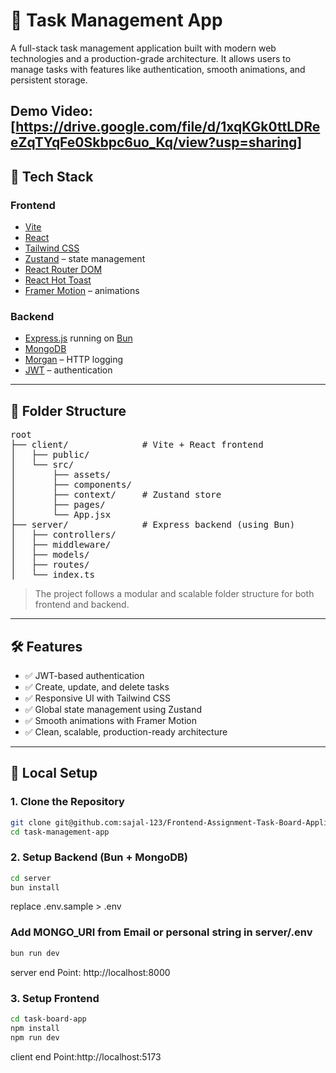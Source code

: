 # 📝 Task Management App

A full-stack task management application built with modern web technologies and a production-grade architecture. It allows users to manage tasks with features like authentication, smooth animations, and persistent storage.

Demo Video: [https://drive.google.com/file/d/1xqKGk0ttLDReeZqTYqFe0Skbpc6uo_Kq/view?usp=sharing]
---

## 🚀 Tech Stack

### Frontend
- [Vite](https://vitejs.dev/)
- [React](https://reactjs.org/)
- [Tailwind CSS](https://tailwindcss.com/)
- [Zustand](https://github.com/pmndrs/zustand) – state management
- [React Router DOM](https://reactrouter.com/)
- [React Hot Toast](https://react-hot-toast.com/)
- [Framer Motion](https://www.framer.com/motion/) – animations

### Backend
- [Express.js](https://expressjs.com/) running on [Bun](https://bun.sh/)
- [MongoDB](https://www.mongodb.com/)
- [Morgan](https://github.com/expressjs/morgan) – HTTP logging
- [JWT](https://jwt.io/) – authentication

---

## 📁 Folder Structure

<pre>
root
├── client/              # Vite + React frontend
│   ├── public/
│   └── src/
│       ├── assets/
│       ├── components/
│       ├── context/     # Zustand store
│       ├── pages/
│       └── App.jsx
├── server/              # Express backend (using Bun)
│   ├── controllers/
│   ├── middleware/
│   ├── models/
│   ├── routes/
│   └── index.ts
</pre>

> The project follows a modular and scalable folder structure for both frontend and backend.

---

## 🛠️ Features

- ✅ JWT-based authentication
- ✅ Create, update, and delete tasks
- ✅ Responsive UI with Tailwind CSS
- ✅ Global state management using Zustand
- ✅ Smooth animations with Framer Motion
- ✅ Clean, scalable, production-ready architecture

---

## 🧪 Local Setup

### 1. Clone the Repository

```bash
git clone git@github.com:sajal-123/Frontend-Assignment-Task-Board-Application.git
cd task-management-app
```

### 2. Setup Backend (Bun + MongoDB)
```bash
cd server
bun install
```
replace .env.sample > .env

### Add MONGO_URI from Email or personal string in server/.env

```bash
bun run dev
```
server end Point: http://localhost:8000

### 3. Setup Frontend
```bash
cd task-board-app
npm install
npm run dev
```
client end Point:http://localhost:5173
